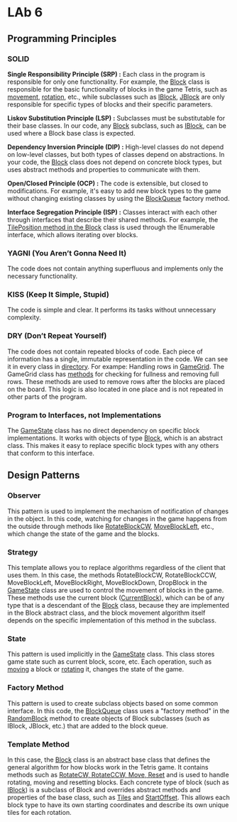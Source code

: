 # LAb 6

## Programming Principles

### SOLID

**Single Responsibility Principle (SRP) :** Each class in the program is responsible for only one functionality. For example, the [Block](./ClassLibraryForTetris/Block.cs) class is responsible for the basic 
functionality of blocks in the game Tetris, such as [movement](./ClassLibraryForTetris/Block.cs#L44-L48), [rotation](./ClassLibraryForTetris/Block.cs#L27-L42), etc., while subclasses such as [IBlock](./ClassLibraryForTetris/Blocks/Iblock.cs), [JBlock](./ClassLibraryForTetris/Blocks/JBlock.cs) 
are only responsible for specific types of blocks and their specific parameters.

**Liskov Substitution Principle (LSP) :** Subclasses must be substitutable for their base classes. In our code, any [Block](./ClassLibraryForTetris/Block.cs) subclass, such as 
[IBlock](./ClassLibraryForTetris/Blocks/Iblock.cs), can be used where a Block base class is expected.

**Dependency Inversion Principle (DIP) :** High-level classes do not depend on low-level classes, but both types of classes depend on abstractions. In your code, the 
[Block](./ClassLibraryForTetris/Block.cs) class does not depend on concrete block types, but uses abstract methods and properties to communicate with them.

**Open/Closed Principle (OCP) :** The code is extensible, but closed to modifications. For example, it's easy to add new block types to the game without 
changing existing classes by using the [BlockQueue](./ClassLibraryForTetris/BlockQueue.cs#L23-L31) factory method.

**Interface Segregation Principle (ISP) :** Classes interact with each other through interfaces that describe their shared methods. For example, the [TilePosition
method in the Block](./ClassLibraryForTetris/Block.cs#L19-L25) class is used through the IEnumerable interface, which allows iterating over blocks.

### YAGNI (You Aren’t Gonna Need It)

The code does not contain anything superfluous and implements only the necessary functionality.

### KISS (Keep It Simple, Stupid)

The code is simple and clear. 
It performs its tasks without unnecessary complexity.

### DRY (Don’t Repeat Yourself)

The code does not contain repeated blocks of code. 
Each piece of information has a single, immutable representation in the code.
We can see it in every class in [directory](./ClassLibraryForTetris). 
For exampe: Handling rows in [GameGrid](./ClassLibraryForTetris/GameGrid.cs). The GameGrid class has [methods](./ClassLibraryForTetris/GameGrid.cs#L27-L92) for checking for 
fullness and removing full rows. These methods are used to remove rows after the blocks are placed on the board. This logic is also located in one place and is not repeated in other parts of the program.

### Program to Interfaces, not Implementations

The [GameState](./ClassLibraryForTetris/GameState.cs) class has no direct dependency on specific block implementations. It works with objects of type [Block](./ClassLibraryForTetris/Block.cs), which is 
an abstract class. This makes it easy to replace specific block types with any others that conform to this interface.


## Design Patterns

### Observer

This pattern is used to implement the mechanism of notification of changes in the object. In this code, watching for changes in the game happens from the outside through methods like 
[RotateBlockCW](./ClassLibraryForTetris/GameState.cs#L77-L85), [MoveBlockLeft](./ClassLibraryForTetris/GameState.cs#L97-L105), etc., which change the state of the game and the blocks.

### Strategy 

This template allows you to replace algorithms regardless of the client that uses them. In this case, the methods RotateBlockCW, RotateBlockCCW, MoveBlockLeft, MoveBlockRight, MoveBlockDown, DropBlock in the [GameState](./ClassLibraryForTetris/GameState.cs) class are used to control the movement of blocks in the game. These methods use the current block ([CurrentBlock](./ClassLibraryForTetris/GameState.cs#L3-L25)), which can be of any type that is a descendant of the [Block](./ClassLibraryForTetris/Block.cs) class, because they are implemented in the Block abstract class, and the block movement algorithm itself depends on the specific implementation of this method in the subclass.

### State 

This pattern is used implicitly in the [GameState](./ClassLibraryForTetris/GameState.cs) class. This class stores game state such as current block, score, etc. Each operation, such as 
[moving](./ClassLibraryForTetris/GameState.cs#L97-L105) a block or [rotating](./ClassLibraryForTetris/GameState.cs#L77-L85) it, changes the state of the game.

### Factory Method 

This pattern is used to create subclass objects based on some common interface. In this code, the [BlockQueue](./ClassLibraryForTetris/BlockQueue.cs) class uses a "factory method" in the 
[RandomBlock](./ClassLibraryForTetris/BlockQueue.cs#L23-L31) method to create objects of Block subclasses (such as IBlock, JBlock, etc.) that are added to the block queue.

### Template Method

In this case, the [Block](./ClassLibraryForTetris/Block.cs) class is an abstract base class that defines the general algorithm for how blocks work in the Tetris game. It contains methods such as [RotateCW, RotateCCW, Move, Reset](./ClassLibraryForTetris/Block.cs#L27-L57) and is used to handle rotating, moving and resetting blocks.
Each concrete type of block (such as [IBlock](./ClassLibraryForTetris/Blocks/Iblock.cs)) is a subclass of Block and overrides abstract methods and properties of the base class, such as [Tiles](./ClassLibraryForTetris/Blocks/Iblock.cs#L5-L11) and [StartOffset](./ClassLibraryForTetris/Blocks/Iblock.cs#L14). This allows each block type to have its own starting coordinates and describe its own unique tiles for each rotation.
